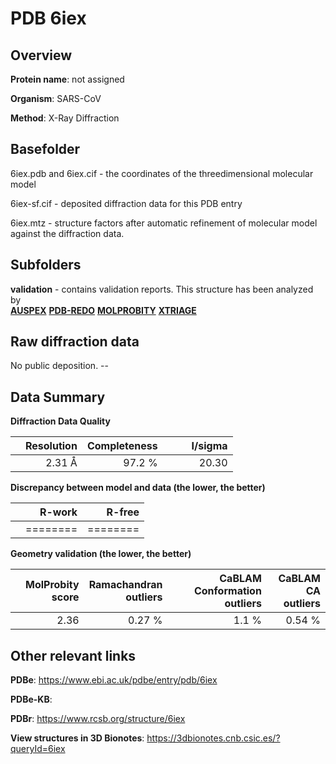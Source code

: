 # PDB 6iex

## Overview

**Protein name**: not assigned

**Organism**: SARS-CoV

**Method**: X-Ray Diffraction



## Basefolder

6iex.pdb and 6iex.cif - the coordinates of the threedimensional molecular model

6iex-sf.cif - deposited diffraction data for this PDB entry

6iex.mtz - structure factors after automatic refinement of molecular model against the diffraction data.

## Subfolders





**validation** - contains validation reports. This structure has been analyzed by <br>[**AUSPEX**](https://github.com/thorn-lab/coronavirus_structural_task_force/tree/master/pdb/not_assigned/SARS-CoV/6iex/validation/auspex) [**PDB-REDO**](https://github.com/thorn-lab/coronavirus_structural_task_force/tree/master/pdb/not_assigned/SARS-CoV/6iex/validation/pdb-redo) [**MOLPROBITY**](https://github.com/thorn-lab/coronavirus_structural_task_force/tree/master/pdb/not_assigned/SARS-CoV/6iex/validation/molprobity) [**XTRIAGE**](https://github.com/thorn-lab/coronavirus_structural_task_force/blob/master/pdb/not_assigned/SARS-CoV/6iex/validation/Xtriage_output.log)   



## Raw diffraction data

No public deposition. --<br> 

## Data Summary
**Diffraction Data Quality**

|   | Resolution | Completeness| I/sigma |
|---|-------------:|----------------:|--------------:|
|   |2.31 Å|97.2  %|<img width=50/>20.30|

**Discrepancy between model and data (the lower, the better)**

|   | **R-work**| **R-free**   
|---|-------------:|----------------:|           
||========|========|

**Geometry validation (the lower, the better)**

|   |**MolProbity<br>score**| **Ramachandran<br>outliers** | **CaBLAM<br>Conformation outliers** | **CaBLAM<br>CA outliers** |
|---|-------------:|----------------:|----------------:|----------------:|
||  2.36|  0.27 %|1.1 %|0.54 %|

 

 



## Other relevant links 
**PDBe**:  https://www.ebi.ac.uk/pdbe/entry/pdb/6iex

**PDBe-KB**:  
 
**PDBr**: https://www.rcsb.org/structure/6iex 

**View structures in 3D Bionotes**: https://3dbionotes.cnb.csic.es/?queryId=6iex

